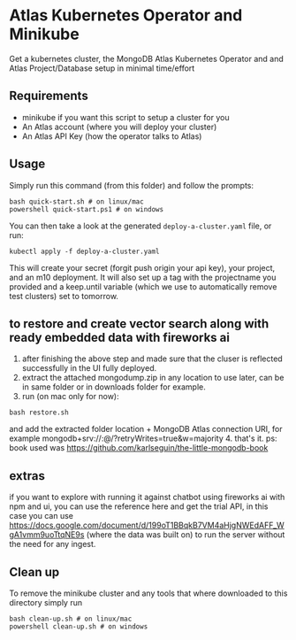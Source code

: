 # Atlas Kubernetes Operator and Minikube

Get a kubernetes cluster, the MongoDB Atlas Kubernetes Operator and and Atlas Project/Database setup in minimal time/effort

## Requirements
- minikube if you want this script to setup a cluster for you
- An Atlas account (where you will deploy your cluster)
- An Atlas API Key (how the operator talks to Atlas)

## Usage
Simply run this command (from this folder) and follow the prompts:
```
bash quick-start.sh # on linux/mac
powershell quick-start.ps1 # on windows
```

You can then take a look at the generated `deploy-a-cluster.yaml` file, or run:
```
kubectl apply -f deploy-a-cluster.yaml
```

This will create your secret (forgit push origin  your api key), your project, and an m10 deployment. It will also set up a tag with the projectname you provided and a keep.until variable (which we use to automatically remove test clusters) set to tomorrow.

## to restore and create vector search along with ready embedded data with fireworks ai
1. after finishing the above step and made sure that the cluser is reflected successfully in the UI fully deployed.
2. extract the attached mongodump.zip in any location to use later, can be in same folder or in downloads folder for example.
3. run (on mac only for now):
```
bash restore.sh 
```
and add the extracted folder location + MongoDB Atlas connection URI, for example mongodb+srv://<username>:<password>@<cluster-url>/?retryWrites=true&w=majority
4. that's it.
ps: book used was https://github.com/karlseguin/the-little-mongodb-book 

## extras
if you want to explore with running it against chatbot using fireworks ai with npm and ui, you can use the reference here and get the trial API, in this case you can use https://docs.google.com/document/d/199oT1BBqkB7VM4aHjgNWEdAFF_WgA1vmm9uoTtqNE9s (where the data was built on) to run the server without the need for any ingest.

## Clean up
To remove the minikube cluster and any tools that where downloaded to this directory simply run
```
bash clean-up.sh # on linux/mac
powershell clean-up.sh # on windows
```
